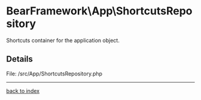 # BearFramework\App\ShortcutsRepository

Shortcuts container for the application object.

## Details

File: /src/App/ShortcutsRepository.php

---

[back to index](index.md)


